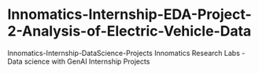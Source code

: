 # Innomatics-Internship-EDA-Project-2-Analysis-of-Electric-Vehicle-Data
Innomatics-Internship-DataScience-Projects Innomatics Research Labs - Data science with GenAI Internship Projects
